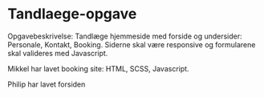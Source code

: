 # Tandlaege-opgave

Opgavebeskrivelse:
Tandlæge hjemmeside med forside og undersider: Personale, Kontakt, Booking. Siderne skal være responsive og formularene skal valideres med Javascript.

Mikkel har lavet booking site: HTML, SCSS, Javascript.

Philip har lavet forsiden
